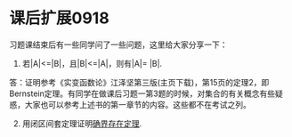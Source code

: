 # 课后扩展0918

习题课结束后有一些同学问了一些问题，这里给大家分享一下：

1. 若|A|<=|B|，且|B|<=|A|，则有|A|= |B|.

答：证明参考《实变函数论》江泽坚第三版(主页下载)，第15页的定理2，即Bernstein定理。有同学在做课后习题一第3题的时候，对集合的有关概念有些疑惑，大家也可以参考上述书的第一章节的内容。这些都不在考试之列。

2. 用闭区间套定理证明[确界存在定理](https://github.com/newbiejasper/images/blob/master/%E6%95%B0%E5%AD%A6%20/%E7%A1%AE%E7%95%8C%E5%AD%98%E5%9C%A8%E5%AE%9A%E7%90%86.jpg).

